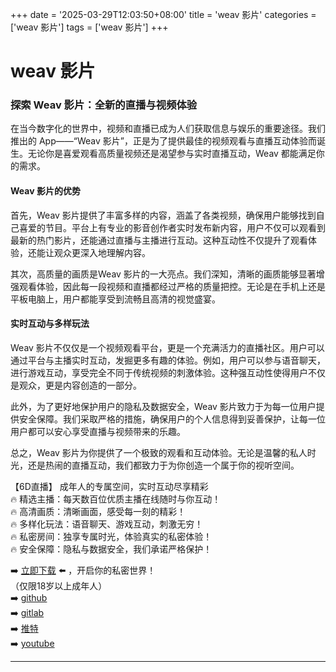 +++
date = '2025-03-29T12:03:50+08:00'
title = 'weav 影片'
categories = ['weav 影片']
tags = ['weav 影片']
+++

# weav 影片

### 探索 Weav 影片：全新的直播与视频体验

在当今数字化的世界中，视频和直播已成为人们获取信息与娱乐的重要途径。我们推出的 App——“Weav 影片”，正是为了提供最佳的视频观看与直播互动体验而诞生。无论你是喜爱观看高质量视频还是渴望参与实时直播互动，Weav 都能满足你的需求。

#### Weav 影片的优势

首先，Weav 影片提供了丰富多样的内容，涵盖了各类视频，确保用户能够找到自己喜爱的节目。平台上有专业的影音创作者实时发布新内容，用户不仅可以观看到最新的热门影片，还能通过直播与主播进行互动。这种互动性不仅提升了观看体验，还能让观众更深入地理解内容。

其次，高质量的画质是Weav 影片的一大亮点。我们深知，清晰的画质能够显著增强观看体验，因此每一段视频和直播都经过严格的质量把控。无论是在手机上还是平板电脑上，用户都能享受到流畅且高清的视觉盛宴。

#### 实时互动与多样玩法

Weav 影片不仅仅是一个视频观看平台，更是一个充满活力的直播社区。用户可以通过平台与主播实时互动，发掘更多有趣的体验。例如，用户可以参与语音聊天，进行游戏互动，享受完全不同于传统视频的刺激体验。这种强互动性使得用户不仅是观众，更是内容创造的一部分。

此外，为了更好地保护用户的隐私及数据安全，Weav 影片致力于为每一位用户提供安全保障。我们采取严格的措施，确保用户的个人信息得到妥善保护，让每一位用户都可以安心享受直播与视频带来的乐趣。

总之，Weav 影片为你提供了一个极致的观看和互动体验。无论是温馨的私人时光，还是热闹的直播互动，我们都致力于为你创造一个属于你的视听空间。

【6D直播】
成年人的专属空间，实时互动尽享精彩  
🔥 精选主播：每天数百位优质主播在线随时与你互动！  
🔥 高清画质：清晰画面，感受每一刻的精彩！  
🔥 多样化玩法：语音聊天、游戏互动，刺激无穷！  
🔥 私密房间：独享专属时光，体验真实的私密体验！  
🔥 安全保障：隐私与数据安全，我们承诺严格保护！  

➡️ [立即下载](https://down123.s3.ap-east-1.amazonaws.com/down/down.html?channelCode=blog) ⬅️ ，开启你的私密世界！  
（仅限18岁以上成年人）  
➡️ [github](https://aldult-live.github.io/)  
➡️ [gitlab](https://seo-09598d.gitlab.io/)  
➡️ [推特](https://x.com/wegame33)  
➡️ [youtube](https://www.youtube.com/@6Dlive)  

---
